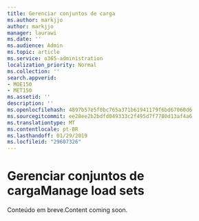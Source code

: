 ```yaml
---
title: Gerenciar conjuntos de carga
ms.author: markjjo
author: markjjo
manager: laurawi
ms.date: ''
ms.audience: Admin
ms.topic: article
ms.service: o365-administration
localization_priority: Normal
ms.collection: ''
search.appverid:
- MOE150
- MET150
ms.assetid: ''
description: ''
ms.openlocfilehash: 4897b57e5f0bc765a371b61941179f6bd67060d6
ms.sourcegitcommit: ee28ee2b2bdfd049333c2f495d7f7780d13af4a6
ms.translationtype: MT
ms.contentlocale: pt-BR
ms.lasthandoff: 01/29/2019
ms.locfileid: "29607326"
---
```

# <a name="manage-load-sets"></a><span data-ttu-id="507f5-102">Gerenciar conjuntos de carga</span><span class="sxs-lookup"><span data-stu-id="507f5-102">Manage load sets</span></span>

<span data-ttu-id="507f5-103">Conteúdo em breve.</span><span class="sxs-lookup"><span data-stu-id="507f5-103">Content coming soon.</span></span>